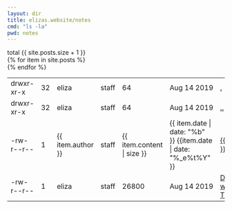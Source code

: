 ```yaml
---
layout: dir
title: elizas.website/notes
cmd: "ls -la"
pwd: notes
---
```


<nav class="term">
    total {{ site.posts.size + 1 }}
</nav>
<table class="term">
    <nav class="term">
        <tr>
            <td>drwxr-xr-x</td>
            <td>32</td>
            <td>eliza</td>
            <td>staff</td>
            <td class = "term size">64</td>
            <td>Aug&nbsp;14&nbsp;2019</td>
            <td><a class="term-nav file" href="">.</a></td>
        </tr>
    </nav>
    <nav class="term">
        <tr>
            <td>drwxr-xr-x</td>
            <td>32</td>
            <td>eliza</td>
            <td>staff</td>
            <td class = "term size">64</td>
            <td>Aug&nbsp;14&nbsp;2019</td>
            <td><a class="term-nav file" href="/index.html">..</a></td>
        </tr>
    </nav>
    {% for item in site.posts %}
    <nav class="term">
    <tr>
        <td>-rw-r--r--</td>
        <td>1</td>
        <td>{{ item.author }}</td>
        <td>staff</td>
        <td class = "term size">{{ item.content | size }}</td>
        <td>{{ item.date | date: "%b" }}&nbsp;{{item.date | date: "%_e%t%Y" }}</td>
        <td><a class="term-nav file" href="{{ item.url }}">{{ item.title }}</a></td>
    </tr>
    </nav>
    {% endfor %}
    <nav class="term">
    <tr>
        <td>-rw-r--r--</td>
        <td>1</td>
        <td>eliza</td>
        <td>staff</td>
        <td class = "term size">26800</td>
        <td>Aug&nbsp;14&nbsp;2019</td>
        <td><a class="term-nav file" href="https://tokio.rs/blog/2019-08-tracing/">Diagnostics with Tracing</a></td>
    </tr>
    </nav>
</table>
